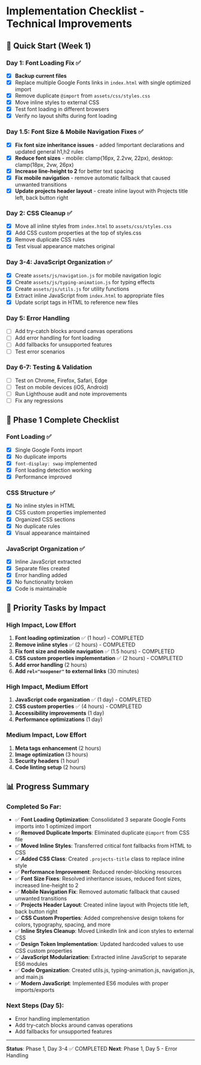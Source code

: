 # Implementation Checklist - Technical Improvements

## 🚀 Quick Start (Week 1)

### Day 1: Font Loading Fix ✅
- [x] **Backup current files**
- [x] Replace multiple Google Fonts links in `index.html` with single optimized import
- [x] Remove duplicate `@import` from `assets/css/styles.css`
- [x] Move inline styles to external CSS
- [x] Test font loading in different browsers
- [x] Verify no layout shifts during font loading

### Day 1.5: Font Size & Mobile Navigation Fixes ✅
- [x] **Fix font size inheritance issues** - added !important declarations and updated general h1,h2 rules
- [x] **Reduce font sizes** - mobile: clamp(16px, 2.2vw, 22px), desktop: clamp(18px, 2vw, 26px)
- [x] **Increase line-height to 2** for better text spacing
- [x] **Fix mobile navigation** - remove automatic fallback that caused unwanted transitions
- [x] **Update projects header layout** - create inline layout with Projects title left, back button right

### Day 2: CSS Cleanup ✅
- [x] Move all inline styles from `index.html` to `assets/css/styles.css`
- [x] Add CSS custom properties at the top of styles.css
- [x] Remove duplicate CSS rules
- [x] Test visual appearance matches original

### Day 3-4: JavaScript Organization ✅
- [x] Create `assets/js/navigation.js` for mobile navigation logic
- [x] Create `assets/js/typing-animation.js` for typing effects
- [x] Create `assets/js/utils.js` for utility functions
- [x] Extract inline JavaScript from `index.html` to appropriate files
- [x] Update script tags in HTML to reference new files

### Day 5: Error Handling
- [ ] Add try-catch blocks around canvas operations
- [ ] Add error handling for font loading
- [ ] Add fallbacks for unsupported features
- [ ] Test error scenarios

### Day 6-7: Testing & Validation
- [ ] Test on Chrome, Firefox, Safari, Edge
- [ ] Test on mobile devices (iOS, Android)
- [ ] Run Lighthouse audit and note improvements
- [ ] Fix any regressions

## 🔧 Phase 1 Complete Checklist

### Font Loading ✅
- [x] Single Google Fonts import
- [x] No duplicate imports
- [x] `font-display: swap` implemented
- [x] Font loading detection working
- [x] Performance improved

### CSS Structure ✅
- [x] No inline styles in HTML
- [x] CSS custom properties implemented
- [x] Organized CSS sections
- [x] No duplicate rules
- [x] Visual appearance maintained

### JavaScript Organization ✅
- [x] Inline JavaScript extracted
- [x] Separate files created
- [x] Error handling added
- [x] No functionality broken
- [x] Code is maintainable

## 🎯 Priority Tasks by Impact

### High Impact, Low Effort
1. **Font loading optimization** ✅ (1 hour) - COMPLETED
2. **Remove inline styles** ✅ (2 hours) - COMPLETED
3. **Fix font size and mobile navigation** ✅ (1.5 hours) - COMPLETED
4. **CSS custom properties implementation** ✅ (2 hours) - COMPLETED
5. **Add error handling** (2 hours)
6. **Add `rel="noopener"` to external links** (30 minutes)

### High Impact, Medium Effort
1. **JavaScript code organization** ✅ (1 day) - COMPLETED
2. **CSS custom properties** ✅ (4 hours) - COMPLETED
3. **Accessibility improvements** (1 day)
4. **Performance optimizations** (1 day)

### Medium Impact, Low Effort
1. **Meta tags enhancement** (2 hours)
2. **Image optimization** (3 hours)
3. **Security headers** (1 hour)
4. **Code linting setup** (2 hours)

## 📊 Progress Summary

### Completed So Far:
- ✅ **Font Loading Optimization**: Consolidated 3 separate Google Fonts imports into 1 optimized import
- ✅ **Removed Duplicate Imports**: Eliminated duplicate `@import` from CSS file
- ✅ **Moved Inline Styles**: Transferred critical font fallbacks from HTML to CSS
- ✅ **Added CSS Class**: Created `.projects-title` class to replace inline style
- ✅ **Performance Improvement**: Reduced render-blocking resources
- ✅ **Font Size Fixes**: Resolved inheritance issues, reduced font sizes, increased line-height to 2
- ✅ **Mobile Navigation Fix**: Removed automatic fallback that caused unwanted transitions
- ✅ **Projects Header Layout**: Created inline layout with Projects title left, back button right
- ✅ **CSS Custom Properties**: Added comprehensive design tokens for colors, typography, spacing, and more
- ✅ **Inline Styles Cleanup**: Moved LinkedIn link and icon styles to external CSS
- ✅ **Design Token Implementation**: Updated hardcoded values to use CSS custom properties
- ✅ **JavaScript Modularization**: Extracted inline JavaScript to separate ES6 modules
- ✅ **Code Organization**: Created utils.js, typing-animation.js, navigation.js, and main.js
- ✅ **Modern JavaScript**: Implemented ES6 modules with proper imports/exports

### Next Steps (Day 5):
- Error handling implementation
- Add try-catch blocks around canvas operations
- Add fallbacks for unsupported features

---

**Status**: Phase 1, Day 3-4 ✅ COMPLETED
**Next**: Phase 1, Day 5 - Error Handling
